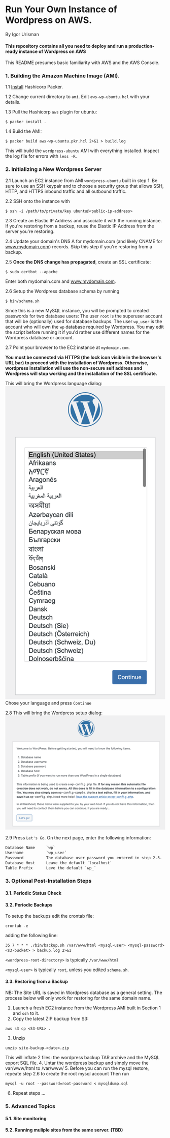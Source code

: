 # Run Your Own Instance of Wordpress on AWS.
By Igor Urisman

#### This repository contains all you need to deploy and run a production-ready instance of Wordpress on AWS

This README presumes basic familiarity with AWS and the AWS Console.

### 1. Building the Amazon Machine Image (AMI).

1.1 [Install](https://developer.hashicorp.com/packer/tutorials/aws-get-started/get-started-install-cli) Hashicorp Packer.

1.2 Change current directory to `ami`. Edit `aws-wp-ubuntu.hcl` with your details.

1.3 Pull the Hashicorp `aws` plugin for ubuntu:
```shell
$ packer install .
```
1.4 Build the AMI:
```shell
$ packer build aws-wp-ubuntu.pkr.hcl 2>&1 > build.log 
```
This will build the `wordpress-ubuntu` AMI with everything installed. Inspect the log file
for errors with `less -R`.

### 2. Initializing a New Wordpress Server
2.1 Launch an EC2 instance from AMI `wordpress-ubuntu` built in step 1. Be sure to use an SSH keypair and to choose
a security group that allows SSH, HTTP, and HTTPS inbound traffic and all outbound traffic.

2.2 SSH onto the instance with
```shell
$ ssh -i /path/to/private/key ubuntu@<public-ip-address>
```

2.3 Create an Elastic IP Address and associate it with the running instance. If you're
restoring from a backup, reuse the Elastic IP Address from the server you're restoring.

2.4 Update your domain's DNS A for mydomain.com (and likely CNAME for www.mydomain.com) records. Skip this step
if you're restoring from a backup.

2.5 __Once the DNS change has propagated__, create an SSL certificate:
```shell
$ sudo certbot --apache
```
Enter both mydomain.com and www.mydomain.com.

2.6 Setup the Wordpress database schema by running
```shell
$ bin/schema.sh
```
Since this is a new MySQL instance, you will be prompted to created passwords for two database users: The user `root`
is the superuser account that will be (optionally) used for database backups. The user `wp_user` is the account
who will own the `wp` database required by Wordpress. You may edit the script before running it if you'd rather use
different names for the Wordpress database or account.

2.7 Point your browser to the EC2 instance at `mydomain.com`.

__You must be connected via HTTPS (the lock icon visible
in the browser's URL bar) to proceed with the installation of Wordpress. Otherwise, wordpress installation will use
the non-secure self address and Wordpress will stop working and the installation of the SSL certificate.__

This will bring the Wordpress language
dialog:
![Wordpress Language](img/wp-language.png)
Chose your language and press `Continue`

2.8 This will bring the Wordpress setup dialog:![Wordpress Setup](img/wp-setup.png)

2.9 Press `Let's Go`. On the next page, enter the following information:
```text
Database Name     `wp`
Username          `wp_user`
Password          The database user password you entered in step 2.3.
Database Host     Leave the default `localhost`
Table Prefix      Leve the default `wp_`
```

### 3. Optional Post-Installation Steps
#### 3.1. Periodic Status Check
#### 3.2. Periodic Backups
To setup the backups edit the crontab file:
```shell
crontab -e
```
adding the following line:
```
35 7 * * * ./bin/backup.sh /var/www/html <mysql-user> <mysql-password> <s3-bucket> > backup.log 2>&1
```
`<wordpress-root-directory>` is typically `/var/www/html`

`<mysql-user>` is typically `root`, unless you edited `schema.sh`.

#### 3.3. Restoring from a Backup
NB: The Site URL is saved in Wordpress database as a general setting. The process below
will only work for restoring for the same domain name.
1. Launch a fresh EC2 instance from the Wordpress AMI built in Section 1 and `ssh` to it.
2. Copy the latest ZIP backup from S3:
```shell
aws s3 cp <S3-URL> .
```
3. Unzip
```shell
unzip site-backup-<date>.zip 
```
This will inflate 2 files: the wordpress backup TAR archive and the MySQL export SQL file.
4. Untar the wordpress backup and simply move the var/www/html to /var/www/
5. Before you can run the mysql restore, repeate step 2.6 to create the root mysql account
   Then run
```shell
mysql -u root --password=root-password < mysqldump.sql
```
6. Repeat steps ...

### 5. Advanced Topics
#### 5.1. Site monitoring

#### 5.2. Running muliple sites from the same server. (TBD)
